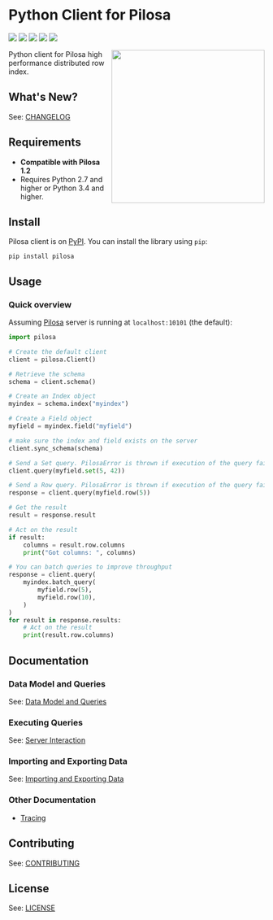 # Python Client for Pilosa

<a href="https://github.com/pilosa"><img src="https://img.shields.io/badge/pilosa-1.2-blue.svg"></a>
<a href="https://pypi.python.org/pypi/pilosa"><img src="https://img.shields.io/pypi/v/pilosa.svg?maxAge=2592&updated=2"></a>
<a href="http://pilosa.readthedocs.io/en/latest/?badge=latest"><img src="https://img.shields.io/badge/docs-latest-brightgreen.svg?style=flat"></A>
<a href="https://travis-ci.org/pilosa/python-pilosa"><img src="https://api.travis-ci.org/pilosa/python-pilosa.svg?branch=master"></a>
<a href="https://coveralls.io/github/pilosa/python-pilosa?branch=master"><img src="https://coveralls.io/repos/github/pilosa/python-pilosa/badge.svg?branch=master"></a>

<img src="https://www.pilosa.com/img/ce.svg" style="float: right" align="right" height="301">

Python client for Pilosa high performance distributed row index.

## What's New?

See: [CHANGELOG](https://github.com/pilosa/python-pilosa/blob/master/CHANGELOG.md)

## Requirements

* **Compatible with Pilosa 1.2**
* Requires Python 2.7 and higher or Python 3.4 and higher.

## Install

Pilosa client is on [PyPI](https://pypi.python.org/pypi/pilosa). You can install the library using `pip`:

```
pip install pilosa
```

## Usage

### Quick overview

Assuming [Pilosa](https://github.com/pilosa/pilosa) server is running at `localhost:10101` (the default):

```python
import pilosa

# Create the default client
client = pilosa.Client()

# Retrieve the schema
schema = client.schema()

# Create an Index object
myindex = schema.index("myindex")

# Create a Field object
myfield = myindex.field("myfield")

# make sure the index and field exists on the server
client.sync_schema(schema)

# Send a Set query. PilosaError is thrown if execution of the query fails.
client.query(myfield.set(5, 42))

# Send a Row query. PilosaError is thrown if execution of the query fails.
response = client.query(myfield.row(5))

# Get the result
result = response.result

# Act on the result
if result:
    columns = result.row.columns
    print("Got columns: ", columns)

# You can batch queries to improve throughput
response = client.query(
    myindex.batch_query(
        myfield.row(5),
        myfield.row(10),
    )    
)
for result in response.results:
    # Act on the result
    print(result.row.columns)
```

## Documentation

### Data Model and Queries

See: [Data Model and Queries](https://github.com/pilosa/python-pilosa/blob/master/docs/data-model-queries.md)

### Executing Queries

See: [Server Interaction](https://github.com/pilosa/python-pilosa/blob/master/docs/server-interaction.md)

### Importing and Exporting Data

See: [Importing and Exporting Data](https://github.com/pilosa/python-pilosa/blob/master/docs/imports.md)

### Other Documentation

* [Tracing](docs/tracing.md)

## Contributing

See: [CONTRIBUTING](https://github.com/pilosa/python-pilosa/blob/master/CONTRIBUTING.md)

## License

See: [LICENSE](https://github.com/pilosa/python-pilosa/blob/master/LICENSE)
